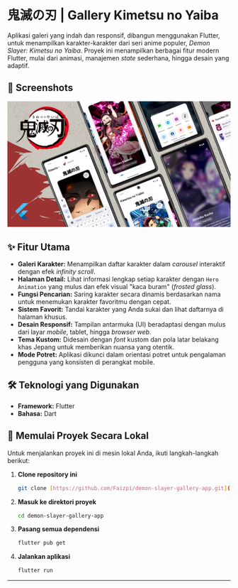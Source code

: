 # 鬼滅の刃 | Gallery Kimetsu no Yaiba

Aplikasi galeri yang indah dan responsif, dibangun menggunakan Flutter, untuk menampilkan karakter-karakter dari seri anime populer, *Demon Slayer: Kimetsu no Yaiba*. Proyek ini menampilkan berbagai fitur modern Flutter, mulai dari animasi, manajemen *state* sederhana, hingga desain yang adaptif.

## 📸 Screenshots

![mockup](kny.jpg)

## ✨ Fitur Utama

-   **Galeri Karakter:** Menampilkan daftar karakter dalam *carousel* interaktif dengan efek *infinity scroll*.
-   **Halaman Detail:** Lihat informasi lengkap setiap karakter dengan `Hero Animation` yang mulus dan efek visual "kaca buram" (*frosted glass*).
-   **Fungsi Pencarian:** Saring karakter secara dinamis berdasarkan nama untuk menemukan karakter favoritmu dengan cepat.
-   **Sistem Favorit:** Tandai karakter yang Anda sukai dan lihat daftarnya di halaman khusus.
-   **Desain Responsif:** Tampilan antarmuka (UI) beradaptasi dengan mulus dari layar *mobile*, tablet, hingga *browser web*.
-   **Tema Kustom:** Didesain dengan *font* kustom dan pola latar belakang khas Jepang untuk memberikan nuansa yang otentik.
-   **Mode Potret:** Aplikasi dikunci dalam orientasi potret untuk pengalaman pengguna yang konsisten di perangkat mobile.

## 🛠️ Teknologi yang Digunakan

-   **Framework:** Flutter
-   **Bahasa:** Dart

## 🚀 Memulai Proyek Secara Lokal

Untuk menjalankan proyek ini di mesin lokal Anda, ikuti langkah-langkah berikut:

1.  **Clone repository ini**
    ```sh
    git clone [https://github.com/Faizpi/demon-slayer-gallery-app.git](https://github.com/Faizpi/demon-slayer-gallery-app.git)
    ```

2.  **Masuk ke direktori proyek**
    ```sh
    cd demon-slayer-gallery-app
    ```

3.  **Pasang semua dependensi**
    ```sh
    flutter pub get
    ```

4.  **Jalankan aplikasi**
    ```sh
    flutter run
    ```

---
